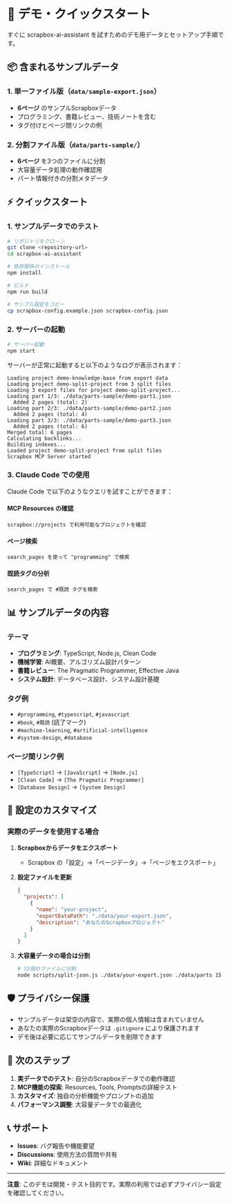 # 🚀 デモ・クイックスタート

すぐに scrapbox-ai-assistant を試すためのデモ用データとセットアップ手順です。

## 📦 含まれるサンプルデータ

### 1. 単一ファイル版（`data/sample-export.json`）
- **6ページ** のサンプルScrapboxデータ
- プログラミング、書籍レビュー、技術ノートを含む
- タグ付けとページ間リンクの例

### 2. 分割ファイル版（`data/parts-sample/`）
- **6ページ** を3つのファイルに分割
- 大容量データ処理の動作確認用
- パート情報付きの分割メタデータ

## ⚡ クイックスタート

### 1. サンプルデータでのテスト

```bash
# リポジトリをクローン
git clone <repository-url>
cd scrapbox-ai-assistant

# 依存関係のインストール
npm install

# ビルド
npm run build

# サンプル設定をコピー
cp scrapbox-config.example.json scrapbox-config.json
```

### 2. サーバーの起動

```bash
# サーバー起動
npm start
```

サーバーが正常に起動すると以下のようなログが表示されます：

```
Loading project demo-knowledge-base from export data
Loading project demo-split-project from 3 split files
Loading 3 export files for project demo-split-project...
Loading part 1/3: ./data/parts-sample/demo-part1.json
  Added 2 pages (total: 2)
Loading part 2/3: ./data/parts-sample/demo-part2.json
  Added 2 pages (total: 4)
Loading part 3/3: ./data/parts-sample/demo-part3.json
  Added 2 pages (total: 6)
Merged total: 6 pages
Calculating backlinks...
Building indexes...
Loaded project demo-split-project from split files
Scrapbox MCP Server started
```

### 3. Claude Code での使用

Claude Code で以下のようなクエリを試すことができます：

#### MCP Resources の確認
```
scrapbox://projects で利用可能なプロジェクトを確認
```

#### ページ検索
```
search_pages を使って "programming" で検索
```

#### 既読タグの分析
```  
search_pages で #既読 タグを検索
```

## 📊 サンプルデータの内容

### テーマ
- **プログラミング**: TypeScript, Node.js, Clean Code
- **機械学習**: AI概要、アルゴリズム設計パターン
- **書籍レビュー**: The Pragmatic Programmer, Effective Java
- **システム設計**: データベース設計、システム設計基礎

### タグ例
- `#programming`, `#typescript`, `#javascript`
- `#book`, `#既読` (読了マーク)
- `#machine-learning`, `#artificial-intelligence`
- `#system-design`, `#database`

### ページ間リンク例
- `[TypeScript]` → `[JavaScript]` → `[Node.js]`
- `[Clean Code]` → `[The Pragmatic Programmer]`
- `[Database Design]` → `[System Design]`

## 🔧 設定のカスタマイズ

### 実際のデータを使用する場合

1. **Scrapboxからデータをエクスポート**
   - Scrapbox の「設定」→「ページデータ」→「ページをエクスポート」

2. **設定ファイルを更新**
   ```json
   {
     "projects": [
       {
         "name": "your-project",
         "exportDataPath": "./data/your-export.json",
         "description": "あなたのScrapboxプロジェクト"
       }
     ]
   }
   ```

3. **大容量データの場合は分割**
   ```bash
   # 15個のファイルに分割
   node scripts/split-json.js ./data/your-export.json ./data/parts 15
   ```

## 🛡️ プライバシー保護

- サンプルデータは架空の内容で、実際の個人情報は含まれていません
- あなたの実際のScrapboxデータは `.gitignore` により保護されます
- デモ後は必要に応じてサンプルデータを削除できます

## 🎯 次のステップ

1. **実データでのテスト**: 自分のScrapboxデータでの動作確認
2. **MCP機能の探索**: Resources, Tools, Promptsの詳細テスト
3. **カスタマイズ**: 独自の分析機能やプロンプトの追加
4. **パフォーマンス調整**: 大容量データでの最適化

## 📞 サポート

- **Issues**: バグ報告や機能要望
- **Discussions**: 使用方法の質問や共有
- **Wiki**: 詳細なドキュメント

---

**注意**: このデモは開発・テスト目的です。実際の利用では必ずプライバシー設定を確認してください。